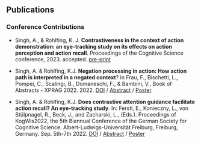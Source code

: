 ## Publications

### Conference Contributions
* Singh, A., & Rohlfing, K. J. **Contrastiveness in the context of action demonstration: an eye-tracking study on its effects on action perception and action recall**. Proceedings of the Cognitive Science conference, 2023. accepted. [pre-print](10.31234/osf.io/f9zsv)

* Singh, A.  &  Rohlfing, K.J. **Negation processing in action: How action path is interpreted in a negated context**? in Frau, F., Bischetti, L., Pompei, C., Scalingi, B., Domaneschi, F., & Bambini, V., Book of Abstracts - XPRAG 2022. 2022. [DOI](https://doi.org/10.17605/OSF.IO/C4KP2) / [Abstract](/assets/XPRAG2022_Abstract_NegationAction.pdf) / [Poster](/assets/Singh_Poster_XPRAG2022.pdf)

* Singh, A.  &  Rohlfing, K.J. **Does contrastive attention guidance facilitate action recall? An eye-tracking study**. In: Ferstl, E., Konieczny, L., von Stülpnagel, R., Beck, J., and Zacharski, L., (Eds.). Proceedings of KogWis2022, the 5th Biannual Conference of the German Society for Cognitive Science. Albert-Ludwigs-Universität Freiburg, Freiburg, Germany. Sep. 5th-7th 2022. [DOI](https://freidok.uni-freiburg.de/data/229611) / [Abstract](/assets/Abstract_KogWis2022_Singh%26Rohlfing.pdf) / [Poster](/assets/KogWiss2022_Poster.pdf)

